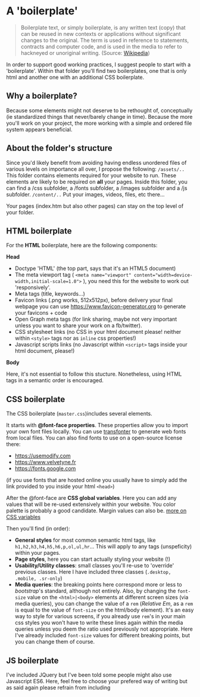 # A 'boilerplate'

> Boilerplate text, or simply boilerplate, is any written text (copy) that can be reused in new contexts or applications without significant changes to the original. The term is used in reference to statements, contracts and computer code, and is used in the media to refer to hackneyed or unoriginal writing. (Source: [Wikipedia](https://en.wikipedia.org/wiki/Boilerplate_text))

In order to support good working practices, I suggest people to start with a 'boilerplate'. Within that folder you'll find two boilerplates, one that is only html and another one with an additional CSS boilerplate.

## Why a boilerplate?

Because some elements might not deserve to be rethought of, conceptually (ie standardized things that never/barely change in time).
Because the more you'll work on your project, the more working with a simple and ordered file system appears beneficial.

## About the folder's structure

Since you'd likely benefit from avoiding having endless unordered files of various levels on importance all over, I propose the following:
`/assets/..`
This folder contains elements required for your website to run. These elements are likely to be required on **all** your pages. Inside this folder, you can find a /css subfolder, a /fonts subfolder, a /images subfolder and a /js subfolder.
`/content/..`
Put your images, videos, files, etc there...

Your pages (index.htm but also other pages) can stay on the top level of your folder.

## HTML boilerplate

For the **HTML** boilerplate, here are the following components:

**Head**

- Doctype 'HTML' (the top part, says that it's an HTML5 document)
- The meta viewport tag ( `<meta name="viewport" content="width=device-width,initial-scale=1.0">` ), you need this for the website to work out 'responsively'.
- Meta tags (title, keywords...)
- Favicon links (.png works, 512x512px), before delivery your final webpage you can use https://www.favicon-generator.org to generate your favicons + code
- Open Graph meta tags (for link sharing, maybe not very important unless you want to share your work on a fb/twitter).
- CSS stylesheet links (no CSS in your html document please! neither within `<style>` tags nor as `inline` css properties!)
- Javascript scripts links (no Javascript within `<script>` tags inside your html document, please!)

**Body**

Here, it's not essential to follow this stucture. Nonetheless, using HTML tags in a semantic order is encouraged.

## CSS boilerplate

The CSS boilerplate (`master.css`)includes several elements.

It starts with **@font-face properties**. These properties allow you to import your own font files locally.
You can use [transfonter](https://transfonter.org) to generate web fonts from local files.
You can also find fonts to use on a open-source license there:

- https://usemodify.com
- https://www.velvetyne.fr
- https://fonts.google.com

(if you use fonts that are hosted online you usually have to simply add the link provided to you inside your html `<head>`)

After the @font-face are **CSS global variables**. Here you can add any values that will be re-used extensively within your website. You color palette is probably a good candidate. Margin values can also be. [more on CSS variables](https://www.w3schools.com/css/css3_variables.asp)

Then you'll find (in order):

- **General styles** for most common semantic html tags, like `h1,h2,h3,h4,h5,h6,p,ol,ul,hr`... This will apply to any tags (unspeficity) within your pages.
- **Page styles**, here you can start actually styling your website (!)
- **Usability/Utility classes**: small classes you'll re-use to 'override' previous classes. Here I have included three classes (`.desktop, .mobile, .sr-only`)
- **Media queries**: the breaking points here correspond more or less to *bootstrap*'s standard, although not entirely. Also, by changing the `font-size` value on the `<html>|<body>` elements at different screen sizes (via media queries), you can change the value of a `rem` (*Relative Em*, as a `rem` is equal to the value of `font-size` on the html/body element). It's an easy way to style for various screens, if you already use `rem`'s in your main css styles you won't have to write these lines again within the media queries unless you deem the ratio used previously not appropriate. Here I've already included `font-size` values for different breaking points, but you can change them of course.

## JS boilerplate

I've included JQuery but I've been told some people might also use Javascript ES6. Here, feel free to choose your prefered way of writing but as said again please refrain from including <script> stuff in your html. If JQuery, you need to include your code afte the `$(document).ready(function() {` line. This means that JQuery will load your code after your html document will have been parsed within your browser. The effect is akind of putting your script after the `body` tag.
